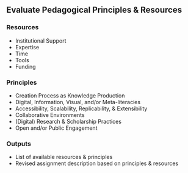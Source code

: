 ## Evaluate Pedagogical Principles & Resources

### Resources
* Institutional Support
* Expertise
* Time
* Tools
* Funding

### Principles
* Creation Process as Knowledge Production
* Digital, Information, Visual, and/or Meta-literacies
* Accessibility, Scalability,  Replicability, & Extensibility
* Collaborative Environments
* (Digital) Research & Scholarship Practices
* Open and/or Public Engagement

### Outputs
* List of available resources & principles
* Revised assignment description based on principles & resources
